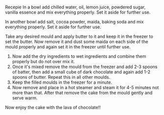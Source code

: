 Recepie
In a bowl add chilled water, oil, lemon juice, powdered sugar, vanilla essence and mix everything properly.
Set it aside for further use.

In another bowl add salt, cocoa powder, maida, baking soda and mix everything properly.
Set it aside for further use.

Take any desired mould and apply butter to it and keep it in the freezer to set the butter.
Now remove it and dust some maida on each side of the mould properly and again set it in the freezer until further use.

1. Now add the dry ingredients to wet ingredients and combine them properly but do not over mix it.
2. Once it's mixed remove the mould from the freezer and add 2-3 spoons of batter, then add a small cube of dark chocolate and again add 1-2 spoons of butter. Repeat this in all other moulds.
3. Keep the filled moulds in the freezer for a minute.
4. Now remove and place in a hot steamer and steam it for 4-5 minutes not more than that.
After that remove the cake from the mould gently and serve warm.

Now enjoy the cake with the lava of chocolate!!